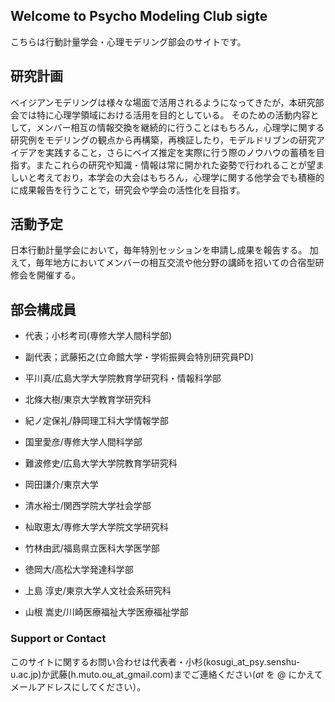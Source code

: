 ## Welcome to Psycho Modeling Club sigte

こちらは行動計量学会・心理モデリング部会のサイトです。

## 研究計画

ベイジアンモデリングは様々な場面で活用されるようになってきたが，本研究部会では特に心理学領域における活用を目的としている。
そのための活動内容として，メンバー相互の情報交換を継続的に行うことはもちろん，心理学に関する研究例をモデリングの観点から再構築，再検証したり，モデルドリブンの研究アイデアを実践すること，さらにベイズ推定を実際に行う際のノウハウの蓄積を目指す。またこれらの研究や知識・情報は常に開かれた姿勢で行われることが望ましいと考えており，本学会の大会はもちろん，心理学に関する他学会でも積極的に成果報告を行うことで，研究会や学会の活性化を目指す。

## 活動予定

日本行動計量学会において，毎年特別セッションを申請し成果を報告する。
加えて，毎年地方においてメンバーの相互交流や他分野の講師を招いての合宿型研修会を開催する。



## 部会構成員

+ 代表；小杉考司(専修大学人間科学部)
+ 副代表；武藤拓之(立命館大学・学術振興会特別研究員PD)

+ 平川真/広島大学大学院教育学研究科・情報科学部
+ 北條大樹/東京大学教育学研究科
+ 紀ノ定保礼/静岡理工科大学情報学部
+ 国里愛彦/専修大学人間科学部
+ 難波修史/広島大学大学院教育学研究科
+ 岡田謙介/東京大学
+ 清水裕士/関西学院大学社会学部
+ 杣取恵太/専修大学大学院文学研究科
+ 竹林由武/福島県立医科大学医学部
+ 徳岡大/高松大学発達科学部
+ 上島 淳史/東京大学人文社会系研究科
+ 山根 嵩史/川崎医療福祉大学医療福祉学部

### Support or Contact

このサイトに関するお問い合わせは代表者・小杉(kosugi_at_psy.senshu-u.ac.jp)か武藤(h.muto.ou_at_gmail.com)までご連絡ください(_at_ を @ にかえてメールアドレスにしてください）。
